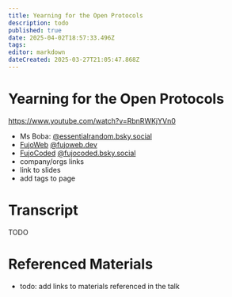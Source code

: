 ```yaml
---
title: Yearning for the Open Protocols
description: todo
published: true
date: 2025-04-02T18:57:33.496Z
tags: 
editor: markdown
dateCreated: 2025-03-27T21:05:47.868Z
---
```


# Yearning for the Open Protocols
https://www.youtube.com/watch?v=RbnRWKjYVn0
- Ms Boba: [@essentialrandom.bsky.social](https://bsky.app/profile/essentialrandom.bsky.social)
- [FujoWeb](https://www.fujoweb.dev/) [@fujoweb.dev](https://bsky.app/profile/fujoweb.dev)
- [FujoCoded](https://fujocoded.com/) [@fujocoded.bsky.social](https://bsky.app/profile/fujocoded.bsky.social) 
- company/orgs links
- link to slides
- add tags to page

# Transcript
TODO

# Referenced Materials
- todo: add links to materials referenced in the talk